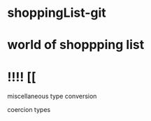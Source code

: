 # shoppingList-git
# world of shoppping list
!!!!
[[
===========================


miscellaneous
type conversion

coercion types 

